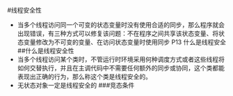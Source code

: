 #线程安全性
- 当多个线程访问同一个可变的状态变量时没有使用合适的同步，那么程序就会出现错误，有三种方式可以修复该问题：不在程序之间共享该状态变量、将状态变量修改为不可变的变量、在访问状态变量时使用同步
P13 什么是线程安全
##什么是线程安全性
- 当多个线程访问某个类时，不管运行时环境采用何种调度方式或者这些线程将如何交替执行，并且在主调代码中不需要任何额外的同步或协同，这个类都能表现出正确的行为，那么称这个类是线程安全的。
- 无状态对象一定是线程安全的
###竞态条件

